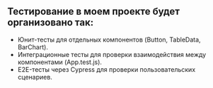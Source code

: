 ## Тестирование в моем проекте будет организовано так:
  - Юнит-тесты для отдельных компонентов (Button, TableData, BarChart).
  - Интеграционные тесты для проверки взаимодействия между компонентами (App.test.js).
  - E2E-тесты через Cypress для проверки пользовательских сценариев.
